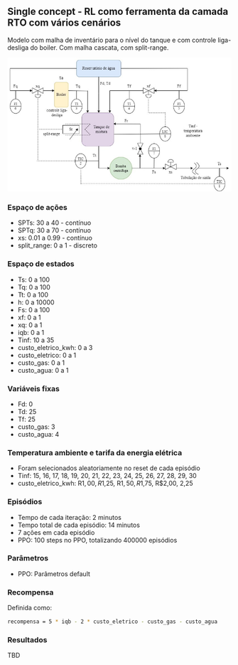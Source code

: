 ## Single concept - RL como ferramenta da camada RTO com vários cenários

Modelo com malha de inventário para o nível do tanque e com controle liga-desliga do boiler. Com malha cascata, com split-range.

![image](https://github.com/mpaulazamin/tcc-final-models/blob/single_concept_camada_rto_com_split_range_multiple_scenarios/imagens/chuveiro_controle_t4a.jpg)

### Espaço de ações

- SPTs: 30 a 40 - contínuo
- SPTq: 30 a 70 - contínuo
- xs: 0.01 a 0.99 - contínuo
- split_range: 0 a 1 - discreto

### Espaço de estados

- Ts: 0 a 100
- Tq: 0 a 100
- Tt: 0 a 100
- h: 0 a 10000
- Fs: 0 a 100
- xf: 0 a 1
- xq: 0 a 1
- iqb: 0 a 1
- Tinf: 10 a 35
- custo_eletrico_kwh: 0 a 3
- custo_eletrico: 0 a 1 
- custo_gas: 0 a 1 
- custo_agua: 0 a 1

### Variáveis fixas

- Fd: 0
- Td: 25
- Tf: 25
- custo_gas: 3
- custo_agua: 4

### Temperatura ambiente e tarifa da energia elétrica

- Foram selecionados aleatoriamente no reset de cada episódio
- Tinf: 15, 16, 17, 18, 19, 20, 21, 22, 23, 24, 25, 26, 27, 28, 29, 30
- custo_eletrico_kwh: R$1,00, R$1,25, R$1,50, R$1,75, R$2,00, 2,25

### Episódios

- Tempo de cada iteração: 2 minutos
- Tempo total de cada episódio: 14 minutos
- 7 ações em cada episódio
- PPO: 100 steps no PPO, totalizando 400000 episódios

### Parâmetros

- PPO: Parâmetros default 

### Recompensa

Definida como:

```bash
recompensa = 5 * iqb - 2 * custo_eletrico - custo_gas - custo_agua
```

### Resultados

TBD
